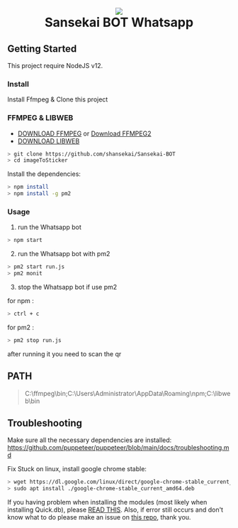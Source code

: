 <h1 align="center">
  <br>
  <a href="https://github.com/shansekai/Sansekai-BOT"><img src="https://raw.githubusercontent.com/shansekai/yusril-grabbed-result/main/weebs/123668954_681176676120525_7298275727742867146_n.jpg"></a>
  <br>
  Sansekai BOT Whatsapp
 <br>
  </h1>

## Getting Started

This project require NodeJS v12.

### Install
Install Ffmpeg & Clone this project

### FFMPEG & LIBWEB
- [DOWNLOAD FFMPEG](https://github.com/BtbN/FFmpeg-Builds/releases/) or [Download FFMPEG2](https://www.wikihow.com/Install-FFmpeg-on-Windows)
- [DOWNLOAD LIBWEB](https://developers.google.com/speed/webp/download)

```bash
> git clone https://github.com/shansekai/Sansekai-BOT
> cd imageToSticker
```

Install the dependencies:

```bash
> npm install
> npm install -g pm2
```

### Usage
1. run the Whatsapp bot

```bash
> npm start
```

2. run the Whatsapp bot with pm2
```bash
> pm2 start run.js
> pm2 monit
```
3. stop the Whatsapp bot if use pm2

for npm :
```bash
> ctrl + c
```
for pm2 :
```bash
> pm2 stop run.js
```
after running it you need to scan the qr

## PATH
> C:\ffmpeg\bin;C:\Users\Administrator\AppData\Roaming\npm;C:\libweb\bin

## Troubleshooting
Make sure all the necessary dependencies are installed: https://github.com/puppeteer/puppeteer/blob/main/docs/troubleshooting.md

Fix Stuck on linux, install google chrome stable: 
```bash
> wget https://dl.google.com/linux/direct/google-chrome-stable_current_amd64.deb
> sudo apt install ./google-chrome-stable_current_amd64.deb
```
If you having problem when installing the modules (most likely when installing Quick.db), please [READ THIS](https://stackoverflow.com/questions/55152761/npm-wont-install-quick-db-returns-these-errors).
Also, if error still occurs and don't know what to do please make an issue on [this repo](https://github.com/JoshuaWise/better-sqlite3/), thank you.

